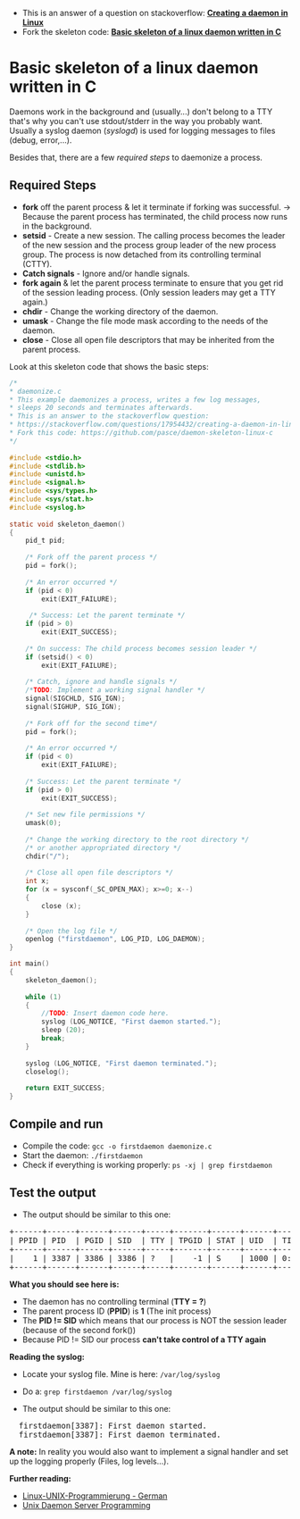 
* This is an answer of a question on stackoverflow: [__Creating a daemon in Linux__](https://stackoverflow.com/questions/17954432/creating-a-daemon-in-linux/17955149#17955149)
* Fork the skeleton code: [__Basic skeleton of a linux daemon written in C__](https://github.com/pasce/daemon-skeleton-linux-c)

# Basic skeleton of a linux daemon written in C

Daemons work in the background and (usually...) don't belong to a TTY that's why you can't use stdout/stderr in the way you probably want.
Usually a syslog daemon (_syslogd_) is used for logging messages to files (debug, error,...).

Besides that, there are a few _required steps_ to daemonize a process.

## Required Steps 

 - __fork__ off the parent process & let it terminate if forking was successful. -> Because the parent process has terminated, the child process now runs in the background.
 - __setsid__ - Create a new session. The calling process becomes the leader of the new session and the process group leader of the new process group. The process is now detached from its controlling terminal (CTTY).
 - __Catch signals__ - Ignore and/or handle signals.
 - __fork again__ & let the parent process terminate to ensure that you get rid of the session leading process. (Only session leaders may get a TTY again.)
 - __chdir__ - Change the working directory of the daemon.
 - __umask__ - Change the file mode mask according to the needs of the daemon.
 - __close__ - Close all open file descriptors that may be inherited from the parent process.



Look at this skeleton code that shows the basic steps:

```c
/*
* daemonize.c
* This example daemonizes a process, writes a few log messages,
* sleeps 20 seconds and terminates afterwards.
* This is an answer to the stackoverflow question:
* https://stackoverflow.com/questions/17954432/creating-a-daemon-in-linux/17955149#17955149
* Fork this code: https://github.com/pasce/daemon-skeleton-linux-c
*/
    
#include <stdio.h>
#include <stdlib.h>
#include <unistd.h>
#include <signal.h>
#include <sys/types.h>
#include <sys/stat.h>
#include <syslog.h>
   
static void skeleton_daemon()
{
    pid_t pid;
    
    /* Fork off the parent process */
    pid = fork();
    
    /* An error occurred */
    if (pid < 0)
        exit(EXIT_FAILURE);
    
     /* Success: Let the parent terminate */
    if (pid > 0)
        exit(EXIT_SUCCESS);
    
    /* On success: The child process becomes session leader */
    if (setsid() < 0)
        exit(EXIT_FAILURE);
    
    /* Catch, ignore and handle signals */
    /*TODO: Implement a working signal handler */
    signal(SIGCHLD, SIG_IGN);
    signal(SIGHUP, SIG_IGN);
    
    /* Fork off for the second time*/
    pid = fork();
    
    /* An error occurred */
    if (pid < 0)
        exit(EXIT_FAILURE);
    
    /* Success: Let the parent terminate */
    if (pid > 0)
        exit(EXIT_SUCCESS);
    
    /* Set new file permissions */
    umask(0);
    
    /* Change the working directory to the root directory */
    /* or another appropriated directory */
    chdir("/");
    
    /* Close all open file descriptors */
    int x;
    for (x = sysconf(_SC_OPEN_MAX); x>=0; x--)
    {
        close (x);
    }
    
    /* Open the log file */
    openlog ("firstdaemon", LOG_PID, LOG_DAEMON);
}
```  
```c
int main()
{
    skeleton_daemon();
    
    while (1)
    {
        //TODO: Insert daemon code here.
        syslog (LOG_NOTICE, "First daemon started.");
        sleep (20);
        break;
    }
   
    syslog (LOG_NOTICE, "First daemon terminated.");
    closelog();
    
    return EXIT_SUCCESS;
}
```
## Compile and run
 - Compile the code: `gcc -o firstdaemon daemonize.c`
 - Start the daemon: `./firstdaemon`
 - Check if everything is working properly: `ps -xj | grep firstdaemon`

## Test the output
 - The output should be similar to this one:
<pre>
+------+------+------+------+-----+-------+------+------+------+-----+
| PPID | PID  | PGID | SID  | TTY | TPGID | STAT | UID  | TIME | CMD |
+------+------+------+------+-----+-------+------+------+------+-----+
|    1 | 3387 | 3386 | 3386 | ?   |    -1 | S    | 1000 | 0:00 | ./  |
+------+------+------+------+-----+-------+------+------+------+-----+
</pre>

__What you should see here is:__

 - The daemon has no controlling terminal (__TTY = ?__)
 - The parent process ID (__PPID__) is __1__ (The init process)
 - The __PID != SID__ which means that our process is NOT the session leader<br>
   (because of the second fork())
 - Because PID != SID our process __can't take control of a TTY again__

__Reading the syslog:__

 - Locate your syslog file. Mine is here: `/var/log/syslog`
 - Do a: `grep firstdaemon /var/log/syslog`

 - The output should be similar to this one:
<pre>
<time> <user> firstdaemon[3387]: First daemon started.
<time> <user> firstdaemon[3387]: First daemon terminated.
</pre>

__A note:__
In reality you would also want to implement a signal handler and set up the logging properly (Files, log levels...).

__Further reading:__

 - [Linux-UNIX-Programmierung - German](http://openbook.galileocomputing.de/linux_unix_programmierung/Kap07-000.htm#Xxx999234)
 - [Unix Daemon Server Programming](http://www.enderunix.org/docs/eng/daemon.php)
